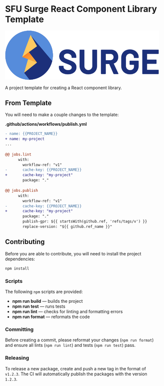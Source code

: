 # SFU Surge React Component Library Template

<img src=".github/assets/surge.svg" alt="SFU Surge Logo" />

A project template for creating a React component library.

## From Template

You will need to make a couple changes to the template:

**.github/actions/workflows/publish.yml**

```diff
- name: {{PROJECT_NAME}}
+ name: my-project
...

@@ jobs.lint
      with:
        workflow-ref: "v1"
-       cache-key: {{PROJECT_NAME}}
+       cache-key: "my-project"
        package: "."

@@ jobs.publish
      with:
        workflow-ref: "v1"
-       cache-key: {{PROJECT_NAME}}
+       cache-key: "my-project"
        package: "."
        publish-gpr: ${{ startsWith(github.ref, 'refs/tags/v') }}
        replace-version: "${{ github.ref_name }}"
```


## Contributing

Before you are able to contribute, you will need to install the project dependencies:

```bash
npm install
```

### Scripts

The following `npm` scripts are provided:

 * **npm run build** &mdash; builds the project
 * **npm run test** &mdash; runs tests
 * **npm run lint** &mdash; checks for linting and formatting errors
 * **npm run format** &mdash; reformats the code

### Committing

Before creating a commit, please reformat your changes (`npm run format`) and ensure all lints (`npm run lint`) and tests (`npm run test`) pass.

### Releasing

To release a new package, create and push a new tag in the format of `v1.2.3`. The CI will automatically publish the packages with the version `1.2.3`.
